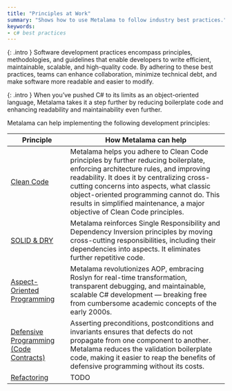 ```yaml
---
title: "Principles at Work"
summary: "Shows how to use Metalama to follow industry best practices."
keywords:
- c# best practices
---
```


{: .intro }
Software development practices encompass principles, methodologies, and guidelines that enable developers to write efficient, maintainable, scalable, and high-quality code. By adhering to these best practices, teams can enhance collaboration, minimize technical debt, and make software more readable and easier to modify. 

{: .intro }
When you’ve pushed C# to its limits as an object-oriented language, Metalama takes it a step further by reducing boilerplate code and enhancing readability and maintainability even further.

Metalama can help implementing the following development principles:

| Principle | How Metalama can help |
|-----------|-------------|
| [Clean Code](clean-code) | Metalama helps you adhere to Clean Code principles by further reducing boilerplate, enforcing architecture rules, and improving readability. It does it by centralizing cross-cutting concerns into aspects, what classic object-oriented programming cannot do. This results in simplified maintenance, a major objective of Clean Code principles. |
| [SOLID & DRY](solid) | Metalama reinforces Single Responsibility and Dependency Inversion principles by moving cross-cutting responsibilities, including their dependencies into aspects. It eliminates further repetitive code. |
| [Aspect-Oriented Programming](aspect-oriented-programming) | Metalama revolutionizes AOP, embracing Roslyn for real-time transformation, transparent debugging, and maintainable, scalable C# development — breaking free from cumbersome academic concepts of the early 2000s. |
| [Defensive Programming (Code Contracts)](contracts) | Asserting preconditions, postconditions and invariants ensures that defects do not propagate from one component to another. Metalama reduces the validation boilerplate code, making it easier to reap the benefits of defensive programming without its costs. |
| [Refactoring](refactoring)  <i class="premium"></i>| TODO |


